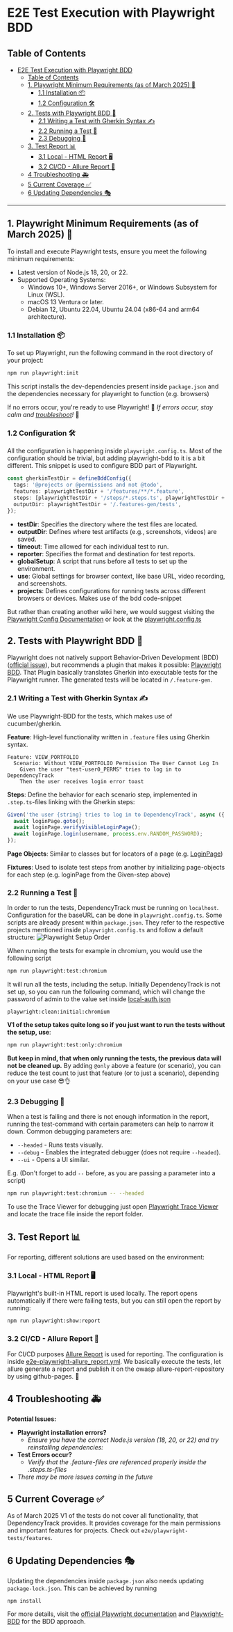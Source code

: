 # E2E Test Execution with Playwright BDD

## Table of Contents

- [E2E Test Execution with Playwright BDD](#e2e-test-execution-with-playwright-bdd)
  - [Table of Contents](#table-of-contents)
  - [1. Playwright Minimum Requirements (as of March 2025) 🔧](#1-playwright-minimum-requirements-as-of-march-2025-)
    - [1.1 Installation 📦](#11-installation-)
    - [1.2 Configuration 🛠️](#12-configuration-️)
  - [2. Tests with Playwright BDD 📜](#2-tests-with-playwright-bdd-)
    - [2.1 Writing a Test with Gherkin Syntax ✍️](#21-writing-a-test-with-gherkin-syntax-️)
    - [2.2 Running a Test 🧪](#22-running-a-test-)
    - [2.3 Debugging 🐛](#23-debugging-)
  - [3. Test Report 📊](#3-test-report-)
    - [3.1 Local - HTML Report 🖥️](#31-local---html-report-️)
    - [3.2 CI/CD - Allure Report 📡](#32-cicd---allure-report-)
  - [4 Troubleshooting 🚑](#4-troubleshooting-)
  - [5 Current Coverage ✅](#5-current-coverage-)
  - [6 Updating Dependencies 🎭](#6-updating-dependencies-)

---

## 1. Playwright Minimum Requirements (as of March 2025) 🔧

To install and execute Playwright tests, ensure you meet the following minimum requirements:

- Latest version of Node.js 18, 20, or 22.
- Supported Operating Systems:
  - Windows 10+, Windows Server 2016+, or Windows Subsystem for Linux (WSL).
  - macOS 13 Ventura or later.
  - Debian 12, Ubuntu 22.04, Ubuntu 24.04 (x86-64 and arm64 architecture).

### 1.1 Installation 📦

To set up Playwright, run the following command in the root directory of your project:

```sh
npm run playwright:init
```

This script installs the dev-dependencies present inside `package.json` and the dependencies necessary for playwright to function (e.g. browsers)

If no errors occur, you're ready to use Playwright! 🎉 _If errors occur, stay calm and [troubleshoot](#4-troubleshooting-)!_ 🚨

### 1.2 Configuration 🛠️

All the configuration is happening inside `playwright.config.ts`.
Most of the configuration should be trivial, but adding playwright-bdd to it is a bit different.
This snippet is used to configure BDD part of Playwright. 
```typescript
const gherkinTestDir = defineBddConfig({
  tags: '@projects or @permissions and not @todo',
  features: playwrightTestDir + '/features/**/*.feature',
  steps: [playwrightTestDir + '/steps/*.steps.ts', playwrightTestDir + '/fixtures/fixtures.ts'],
  outputDir: playwrightTestDir + '/.features-gen/tests',
});
```

- **testDir**: Specifies the directory where the test files are located.
- **outputDir**: Defines where test artifacts (e.g., screenshots, videos) are saved.
- **timeout**: Time allowed for each individual test to run.
- **reporter**: Specifies the format and destination for test reports.
- **globalSetup**: A script that runs before all tests to set up the environment.
- **use**: Global settings for browser context, like base URL, video recording, and screenshots.
- **projects**: Defines configurations for running tests across different browsers or devices. Makes use of the bdd code-snippet

But rather than creating another wiki here, we would suggest visiting the [Playwright Config Documentation](https://playwright.dev/docs/test-configuration) or look at the [playwright.config.ts](./../../playwright.config.ts)

## 2. Tests with Playwright BDD 📜

Playwright does not natively support Behavior-Driven Development (BDD) ([official issue](https://github.com/microsoft/playwright/issues/11975)), but recommends a plugin that makes it possible: [Playwright BDD](https://vitalets.github.io/playwright-bdd/#/).
That Plugin basically translates Gherkin into executable tests for the Playwright runner. The generated tests will be located in `/.feature-gen`.

### 2.1 Writing a Test with Gherkin Syntax ✍️

We use Playwright-BDD for the tests, which makes use of cucumber/gherkin. 

**Feature**: High-level functionality written in `.feature` files using Gherkin syntax.
```gherkin
Feature: VIEW_PORTFOLIO
  Scenario: Without VIEW_PORTFOLIO Permission The User Cannot Log In
    Given the user "test-user0_PERMS" tries to log in to DependencyTrack
    Then the user receives login error toast
```
**Steps**: Define the behavior for each scenario step, implemented in `.step.ts`-files linking with the Gherkin steps:
```typescript
Given('the user {string} tries to log in to DependencyTrack', async ({ loginPage }, username: string) => {
  await loginPage.goto();
  await loginPage.verifyVisibleLoginPage();
  await loginPage.login(username, process.env.RANDOM_PASSWORD);
});
```
**Page Objects**: Similar to classes but for locators of a page (e.g. [LoginPage](./page-objects/login.pom.ts))

**Fixtures**: Used to isolate test steps from another by initializing page-objects for each step (e.g. loginPage from the Given-step above)

### 2.2 Running a Test 🧪

In order to run the tests, DependencyTrack must be running on `localhost`. Configuration for the baseURL can be done in `playwright.config.ts`.
Some scripts are already present within `package.json`. They refer to the respective projects mentioned inside `playwright.config.ts` and follow a default structure:
![Playwright Setup Order](../../docs/images/playwright-setup-order.png)

When running the tests for example in chromium, you would use the following script
```sh
npm run playwright:test:chromium
```

It will run all the tests, including the setup. 
Initially DependencyTrack is not set up, so you can run the following command, which will change the password of admin to the value set inside [local-auth.json](./resources/local-auth.json)
```shell
playwright:clean:initial:chromium
```

**V1 of the setup takes quite long so if you just want to run the tests without the setup, use**:
```sh
npm run playwright:test:only:chromium
```
**But keep in mind, that when only running the tests, the previous data will not be cleaned up.**
By adding `@only` above a feature (or scenario), you can reduce the test count to just that feature (or to just a scenario), depending on your use case 😎👌

### 2.3 Debugging 🐛

When a test is failing and there is not enough information in the report, running the test-command with certain parameters can help to narrow it down.
Common debugging parameters are:

- `--headed` - Runs tests visually.
- `--debug` - Enables the integrated debugger (does not require `--headed`).
- `--ui` - Opens a UI similar.

E.g. (Don't forget to add `--` before, as you are passing a parameter into a script)

```sh
npm run playwright:test:chromium -- --headed
```

To use the Trace Viewer for debugging just open [Playwright Trace Viewer](https://trace.playwright.dev/) and locate the trace file inside the report folder.

## 3. Test Report 📊

For reporting, different solutions are used based on the environment:

### 3.1 Local - HTML Report 🖥️

Playwright's built-in HTML report is used locally. The report opens automatically if there were failing tests, but you can still open the report by running:

```sh
npm run playwright:show:report
```

### 3.2 CI/CD - Allure Report 📡

For CI/CD purposes [Allure Report](https://allurereport.org/) is used for reporting.
The configuration is inside [e2e-playwright-allure_report.yml](./../../.github/workflows/e2e-playwright-allure_report.yml).
We basically execute the tests, let allure generate a report and publish it on the owasp allure-report-repository by using github-pages. 🙌

## 4 Troubleshooting 🚑

**Potential Issues:**

- **Playwright installation errors?**
  - _Ensure you have the correct Node.js version (18, 20, or 22) and try reinstalling dependencies:_
- **Test Errors occur?**
  - _Verify that the .feature-files are referenced properly inside the .steps.ts-files_
- _There may be more issues coming in the future_

## 5 Current Coverage ✅

As of March 2025 V1 of the tests do not cover all functionality, that DependencyTrack provides.
It provides coverage for the main permissions and important features for projects. Check out `e2e/playwright-tests/features`.

## 6 Updating Dependencies 🎭

Updating the dependencies inside `package.json` also needs updating `package-lock.json`. This can be achieved by running

```shell
npm install
```

For more details, visit the [official Playwright documentation](https://playwright.dev/) and [Playwright-BDD](https://vitalets.github.io/playwright-bdd/#/) for the BDD approach.
